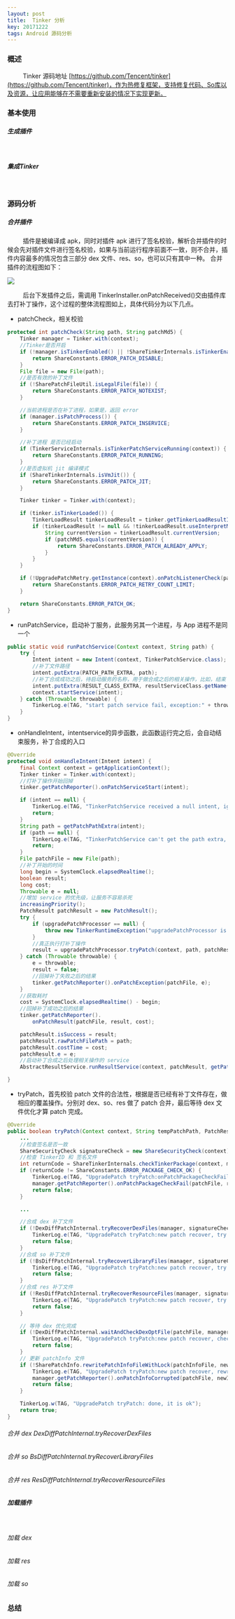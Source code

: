 ```yaml
---
layout: post
title:  Tinker 分析
key: 20171222
tags: Android 源码分析
---
```


### <i class="fa fa-rebel fa-1x" aria-hidden="true"></i>  概述
&nbsp;&nbsp;&nbsp;&nbsp;&nbsp;&nbsp;&nbsp;&nbsp;
Tinker 源码地址 [https://github.com/Tencent/tinker](https://github.com/Tencent/tinker)，作为热修复框架，支持修复代码、So库以及资源，让应用能够在不需要重新安装的情况下实现更新。
### <i class="fa fa-rebel fa-1x" aria-hidden="true"></i> 基本使用
##### <i class="fa fa-star" aria-hidden="true"></i> 生成插件
&nbsp;&nbsp;&nbsp;&nbsp;&nbsp;&nbsp;&nbsp;&nbsp;
##### <i class="fa fa-star" aria-hidden="true"></i> 集成Tinker
&nbsp;&nbsp;&nbsp;&nbsp;&nbsp;&nbsp;&nbsp;&nbsp;
### <i class="fa fa-rebel fa-1x" aria-hidden="true"></i> 源码分析
##### <i class="fa fa-star" aria-hidden="true"></i> 合并插件
&nbsp;&nbsp;&nbsp;&nbsp;&nbsp;&nbsp;&nbsp;&nbsp;
插件是被编译成 apk，同时对插件 apk 进行了签名校验，解析合并插件的时候会先对插件文件进行签名校验，如果与当前运行程序前面不一致，则不合并，插件内容最多的情况包含三部分 dex 文件、res、so，也可以只有其中一种。
合并插件的流程图如下：

![](/assets/tinker/TinkerPatch.png)

&nbsp;&nbsp;&nbsp;&nbsp;&nbsp;&nbsp;&nbsp;&nbsp;
后台下发插件之后，需调用 TinkerInstaller.onPatchReceived()交由插件库去打补丁操作，这个过程的整体流程图如上，具体代码分为以下几点。

+ patchCheck，相关校验

```java
protected int patchCheck(String path, String patchMd5) {
    Tinker manager = Tinker.with(context);
    //Tinker是否开启
    if (!manager.isTinkerEnabled() || !ShareTinkerInternals.isTinkerEnableWithSharedPreferences(context)) {
        return ShareConstants.ERROR_PATCH_DISABLE;
    }
    File file = new File(path);
    //是否有效的补丁文件
    if (!SharePatchFileUtil.isLegalFile(file)) {
        return ShareConstants.ERROR_PATCH_NOTEXIST;
    }

    //当前进程是否在补丁进程，如果是，返回 error
    if (manager.isPatchProcess()) {
        return ShareConstants.ERROR_PATCH_INSERVICE;
    }

    //补丁进程 是否已经启动
    if (TinkerServiceInternals.isTinkerPatchServiceRunning(context)) {
        return ShareConstants.ERROR_PATCH_RUNNING;
    }
    //是否虚拟机 jit 编译模式
    if (ShareTinkerInternals.isVmJit()) {
        return ShareConstants.ERROR_PATCH_JIT;
    }

    Tinker tinker = Tinker.with(context);

    if (tinker.isTinkerLoaded()) {
        TinkerLoadResult tinkerLoadResult = tinker.getTinkerLoadResultIfPresent();
        if (tinkerLoadResult != null && !tinkerLoadResult.useInterpretMode) {
            String currentVersion = tinkerLoadResult.currentVersion;
            if (patchMd5.equals(currentVersion)) {
                return ShareConstants.ERROR_PATCH_ALREADY_APPLY;
            }
        }
    }

    if (!UpgradePatchRetry.getInstance(context).onPatchListenerCheck(patchMd5)) {
        return ShareConstants.ERROR_PATCH_RETRY_COUNT_LIMIT;
    }

    return ShareConstants.ERROR_PATCH_OK;
}
```

+ runPatchService，启动补丁服务，此服务另其一个进程，与 App 进程不是同一个

```java
public static void runPatchService(Context context, String path) {
    try {
        Intent intent = new Intent(context, TinkerPatchService.class);
        //补丁文件路径
        intent.putExtra(PATCH_PATH_EXTRA, path);
        //补丁合成成功之后，待启动服务的名称，用于做合成之后的相关操作，比如，结束 app 进程
        intent.putExtra(RESULT_CLASS_EXTRA, resultServiceClass.getName());
        context.startService(intent);
    } catch (Throwable throwable) {
        TinkerLog.e(TAG, "start patch service fail, exception:" + throwable);
    }
}
```

+ onHandleIntent，intentservice的异步函数，此函数运行完之后，会自动结束服务，补丁合成的入口

```java
@Override
protected void onHandleIntent(Intent intent) {
    final Context context = getApplicationContext();
    Tinker tinker = Tinker.with(context);
    //打补丁操作开始回掉
    tinker.getPatchReporter().onPatchServiceStart(intent);

    if (intent == null) {
        TinkerLog.e(TAG, "TinkerPatchService received a null intent, ignoring.");
        return;
    }
    String path = getPatchPathExtra(intent);
    if (path == null) {
        TinkerLog.e(TAG, "TinkerPatchService can't get the path extra, ignoring.");
        return;
    }
    File patchFile = new File(path);
    //补丁开始的时间
    long begin = SystemClock.elapsedRealtime();
    boolean result;
    long cost;
    Throwable e = null;
    //增加 service 的优先级，让服务不容易杀死
    increasingPriority();
    PatchResult patchResult = new PatchResult();
    try {
        if (upgradePatchProcessor == null) {
            throw new TinkerRuntimeException("upgradePatchProcessor is null.");
        }
        //真正执行打补丁操作
        result = upgradePatchProcessor.tryPatch(context, path, patchResult);
    } catch (Throwable throwable) {
        e = throwable;
        result = false;
        //回掉补丁失败之后的结果
        tinker.getPatchReporter().onPatchException(patchFile, e);
    }
    //获取耗时
    cost = SystemClock.elapsedRealtime() - begin;
    //回掉补丁成功之后的结果
    tinker.getPatchReporter().
        onPatchResult(patchFile, result, cost);

    patchResult.isSuccess = result;
    patchResult.rawPatchFilePath = path;
    patchResult.costTime = cost;
    patchResult.e = e;
    //启动补丁合成之后处理相关操作的 service
    AbstractResultService.runResultService(context, patchResult, getPatchResultExtra(intent));

}
```

+ tryPatch，首先校验 patch 文件的合法性，根据是否已经有补丁文件存在，做相应的覆盖操作。分别对 dex、so、res 做了 patch 合并，最后等待 dex 文件优化才算 patch 完成。

```java
@Override
public boolean tryPatch(Context context, String tempPatchPath, PatchResult patchResult) {
	...
    //检查签名是否一致
    ShareSecurityCheck signatureCheck = new ShareSecurityCheck(context);
    //检查 TinkerID 和 签名文件
    int returnCode = ShareTinkerInternals.checkTinkerPackage(context, manager.getTinkerFlags(), patchFile, signatureCheck);
    if (returnCode != ShareConstants.ERROR_PACKAGE_CHECK_OK) {
        TinkerLog.e(TAG, "UpgradePatch tryPatch:onPatchPackageCheckFail");
        manager.getPatchReporter().onPatchPackageCheckFail(patchFile, returnCode);
        return false;
    }

	...

    //合成 dex 补丁文件
    if (!DexDiffPatchInternal.tryRecoverDexFiles(manager, signatureCheck, context, patchVersionDirectory, destPatchFile)) {
        TinkerLog.e(TAG, "UpgradePatch tryPatch:new patch recover, try patch dex failed");
        return false;
    }
    //合成 so 补丁文件
    if (!BsDiffPatchInternal.tryRecoverLibraryFiles(manager, signatureCheck, context, patchVersionDirectory, destPatchFile)) {
        TinkerLog.e(TAG, "UpgradePatch tryPatch:new patch recover, try patch library failed");
        return false;
    }
    //合成 res 补丁文件
    if (!ResDiffPatchInternal.tryRecoverResourceFiles(manager, signatureCheck, context, patchVersionDirectory, destPatchFile)) {
        TinkerLog.e(TAG, "UpgradePatch tryPatch:new patch recover, try patch resource failed");
        return false;
    }

    // 等待 dex 优化完成
    if (!DexDiffPatchInternal.waitAndCheckDexOptFile(patchFile, manager)) {
        TinkerLog.e(TAG, "UpgradePatch tryPatch:new patch recover, check dex opt file failed");
        return false;
    }
    // 更新 patchInfo 文件
    if (!SharePatchInfo.rewritePatchInfoFileWithLock(patchInfoFile, newInfo, patchInfoLockFile)) {
        TinkerLog.e(TAG, "UpgradePatch tryPatch:new patch recover, rewrite patch info failed");
        manager.getPatchReporter().onPatchInfoCorrupted(patchFile, newInfo.oldVersion, newInfo.newVersion);
        return false;
    }

    TinkerLog.w(TAG, "UpgradePatch tryPatch: done, it is ok");
    return true;
}
```
###### 合并 dex DexDiffPatchInternal.tryRecoverDexFiles

###### 合并 so BsDiffPatchInternal.tryRecoverLibraryFiles
###### 合并 res ResDiffPatchInternal.tryRecoverResourceFiles
##### <i class="fa fa-star" aria-hidden="true"></i> 加载插件
&nbsp;&nbsp;&nbsp;&nbsp;&nbsp;&nbsp;&nbsp;&nbsp;
###### 加载 dex
###### 加载 res
###### 加载 so
### <i class="fa fa-rebel fa-1x" aria-hidden="true"></i> 总结

